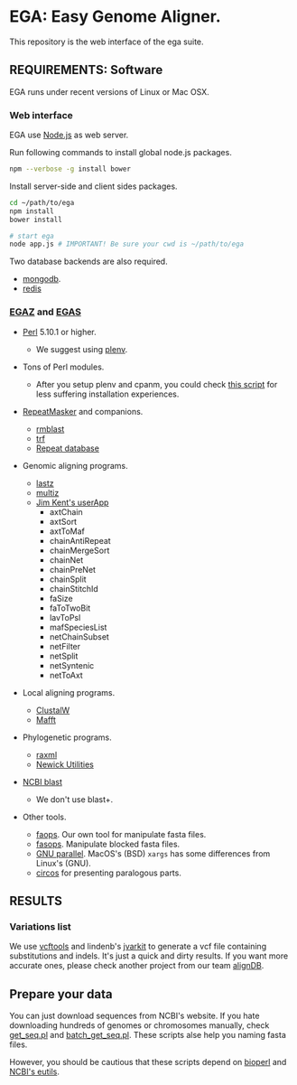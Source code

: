 # EGA: Easy Genome Aligner.

This repository is the web interface of the ega suite.

## REQUIREMENTS: Software

EGA runs under recent versions of Linux or Mac OSX.

### Web interface

EGA use [Node.js](https://nodejs.org/) as web server.

Run following commands to install global node.js packages.

```bash
npm --verbose -g install bower
```

Install server-side and client sides packages.

```bash
cd ~/path/to/ega
npm install
bower install

# start ega
node app.js # IMPORTANT! Be sure your cwd is ~/path/to/ega
```

Two database backends are also required.

* [mongodb](http://www.mongodb.org/). 
* [redis](http://redis.io/)

### [EGAZ](https://github.com/wang-q/egaz) and [EGAS](https://github.com/wang-q/egas)

* [Perl](http://www.perl.org/) 5.10.1 or higher.
	+ We suggest using [plenv](https://github.com/tokuhirom/plenv).

* Tons of Perl modules.
	+ After you setup plenv and cpanm, you could check [this script](https://github.com/wang-q/egavm/blob/master/prepare/4-cpanm.sh) for less suffering installation experiences.

* [RepeatMasker](http://www.repeatmasker.org/) and companions.
	+ [rmblast](http://www.repeatmasker.org/RMBlast.html)
	+ [trf](http://tandem.bu.edu/trf/trf.html)
	+ [Repeat database](www.girinst.org)

* Genomic aligning programs.
	+ [lastz](http://www.bx.psu.edu/~rsharris/lastz/)
	+ [multiz](http://www.bx.psu.edu/miller_lab/dist/multiz-tba.012109.tar.gz)
	+ [Jim Kent's userApp](http://hgdownload.cse.ucsc.edu/admin/exe/)
        - axtChain
        - axtSort
        - axtToMaf
        - chainAntiRepeat
        - chainMergeSort
        - chainNet
        - chainPreNet
        - chainSplit
        - chainStitchId
        - faSize
        - faToTwoBit
        - lavToPsl
        - mafSpeciesList
        - netChainSubset
        - netFilter
        - netSplit
        - netSyntenic
        - netToAxt

* Local aligning programs.
	+ [ClustalW](http://www.clustal.org/download/current/)
	+ [Mafft](http://mafft.cbrc.jp/alignment/software/)

* Phylogenetic programs.
	+ [raxml](http://sco.h-its.org/exelixis/web/software/raxml/index.html)
	+ [Newick Utilities](http://cegg.unige.ch/newick_utils)

* [NCBI blast](http://ftp.ncbi.nlm.nih.gov/blast/executables/release/LATEST/)
    + We don't use blast+.

* Other tools.
	+ [faops](https://github.com/wang-q/faops). Our own tool for manipulate fasta files.
	+ [fasops](https://github.com/wang-q/App-Fasops). Manipulate blocked fasta files.
	+ [GNU parallel](http://www.gnu.org/software/parallel/). MacOS's (BSD) `xargs` has some differences from Linux's (GNU).
	+ [circos](http://circos.ca/) for presenting paralogous parts.

## RESULTS

### Variations list

We use [vcftools](http://vcftools.sourceforge.net/index.html) and lindenb's [jvarkit](https://github.com/lindenb/jvarkit/wiki/Biostar94573)  to generate a vcf file containing substitutions and indels. 
It's just a quick and dirty results. 
If you want more accurate ones, please check another project from our team [alignDB](https://github.com/wang-q/alignDB).

## Prepare your data

You can just download sequences from NCBI's website. If you hate downloading hundreds of genomes or chromosomes manually, check [get_seq.pl](https://github.com/wang-q/withncbi/blob/master/util/get_seq.pl) and [batch_get_seq.pl](https://github.com/wang-q/withncbi/blob/master/util/batch_get_seq.pl). These scripts alse help you naming fasta files.

However, you should be cautious that these scripts depend on [bioperl](https://github.com/bioperl/bioperl-live) and [NCBI's eutils](https://github.com/bioperl/Bio-EUtilities).
